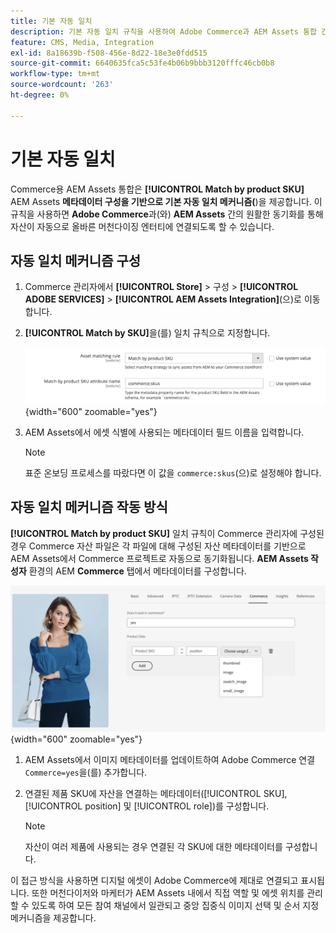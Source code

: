 ```yaml
---
title: 기본 자동 일치
description: 기본 자동 일치 규칙을 사용하여 Adobe Commerce과 AEM Assets 통합 간에 매끄럽게 동기화하여 자산이 올바른 머천다이징 엔티티에 자동으로 연결되는 방법에 대해 알아봅니다.
feature: CMS, Media, Integration
exl-id: 8a18639b-f508-456e-8d22-18e3e0fdd515
source-git-commit: 6640635fca5c53fe4b06b9bbb3120fffc46cb0b8
workflow-type: tm+mt
source-wordcount: '263'
ht-degree: 0%

---
```


# 기본 자동 일치

Commerce용 AEM Assets 통합은 **[!UICONTROL Match by product SKU]** AEM Assets **메타데이터 구성을 기반으로 기본 자동 일치 메커니즘(**)을 제공합니다. 이 규칙을 사용하면 **Adobe Commerce**&#x200B;과(와) **AEM Assets** 간의 원활한 동기화를 통해 자산이 자동으로 올바른 머천다이징 엔터티에 연결되도록 할 수 있습니다.

## 자동 일치 메커니즘 구성

1. Commerce 관리자에서 **[!UICONTROL Store]** > 구성 > **[!UICONTROL ADOBE SERVICES]** > **[!UICONTROL AEM Assets Integration]**(으)로 이동합니다.

1. **[!UICONTROL Match by SKU]**&#x200B;을(를) 일치 규칙으로 지정합니다.

   ![기본 자동 일치 규칙](../assets/ootb-matching-rule.png){width="600" zoomable="yes"}

1. AEM Assets에서 에셋 식별에 사용되는 메타데이터 필드 이름을 입력합니다.

   >[!NOTE]
   >
   > 표준 온보딩 프로세스를 따랐다면 이 값을 `commerce:skus`(으)로 설정해야 합니다.

## 자동 일치 메커니즘 작동 방식

**[!UICONTROL Match by product SKU]** 일치 규칙이 Commerce 관리자에 구성된 경우 Commerce 자산 파일은 각 파일에 대해 구성된 자산 메타데이터를 기반으로 AEM Assets에서 Commerce 프로젝트로 자동으로 동기화됩니다. **AEM Assets 작성자** 환경의 AEM **Commerce** 탭에서 메타데이터를 구성합니다.

![예제 메타데이터](../assets/example-metadata.png){width="600" zoomable="yes"}

1. AEM Assets에서 이미지 메타데이터를 업데이트하여 Adobe Commerce 연결 `Commerce=yes`을(를) 추가합니다.

1. 연결된 제품 SKU에 자산을 연결하는 메타데이터([!UICONTROL SKU], [!UICONTROL position] 및 [!UICONTROL role])를 구성합니다.

   >[!NOTE]
   >
   > 자산이 여러 제품에 사용되는 경우 연결된 각 SKU에 대한 메타데이터를 구성합니다.

이 접근 방식을 사용하면 디지털 에셋이 Adobe Commerce에 제대로 연결되고 표시됩니다. 또한 머천다이저와 마케터가 AEM Assets 내에서 직접 역할 및 에셋 위치를 관리할 수 있도록 하여 모든 참여 채널에서 일관되고 중앙 집중식 이미지 선택 및 순서 지정 메커니즘을 제공합니다.
